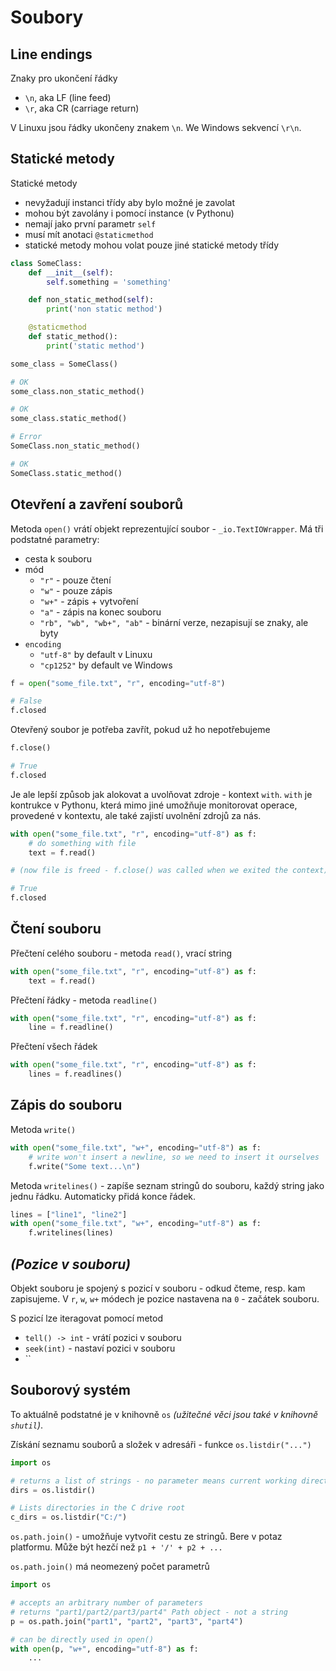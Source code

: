 # Soubory

## Line endings

Znaky pro ukončení řádky
* <code>\n</code>, aka LF (line feed)
* <code>\r</code>, aka CR (carriage return)

V Linuxu jsou řádky ukončeny znakem <code>\n</code>. We Windows sekvencí <code>\r\n</code>.

## Statické metody

Statické metody 
* nevyžadují instanci třídy aby bylo možné je zavolat
* mohou být zavolány i pomocí instance (v Pythonu)
* nemají jako první parametr <code>self</code>
* musí mít anotaci <code>@staticmethod</code>
* statické metody mohou volat pouze jiné statické metody třídy

```python
class SomeClass:
    def __init__(self):
        self.something = 'something'

    def non_static_method(self):
        print('non static method')

    @staticmethod
    def static_method():
        print('static method')

some_class = SomeClass()

# OK
some_class.non_static_method()

# OK
some_class.static_method()

# Error
SomeClass.non_static_method()

# OK
SomeClass.static_method()
```

## Otevření a zavření souborů

Metoda <code>open()</code> vrátí objekt reprezentující soubor - <code>_io.TextIOWrapper</code>. Má tři podstatné parametry:
* cesta k souboru
* mód
  * <code>"r"</code> - pouze čtení
  * <code>"w"</code> - pouze zápis
  * <code>"w+"</code> - zápis + vytvoření
  * <code>"a"</code> - zápis na konec souboru
  * <code>"rb", "wb", "wb+", "ab"</code> - binární verze, nezapisují se znaky, ale byty
* <code>encoding</code>
  * <code>"utf-8"</code> by default v Linuxu
  * <code>"cp1252"</code> by default ve Windows

```python
f = open("some_file.txt", "r", encoding="utf-8")

# False
f.closed
```

Otevřený soubor je potřeba zavřít, pokud už ho nepotřebujeme

```python
f.close()

# True
f.closed
```

Je ale lepší způsob jak alokovat a uvolňovat zdroje - kontext <code>with</code>. <code>with</code> je kontrukce v Pythonu, která mimo jiné umožňuje monitorovat operace, provedené v kontextu, ale také zajistí uvolnění zdrojů za nás.

```python
with open("some_file.txt", "r", encoding="utf-8") as f:
    # do something with file
    text = f.read()

# (now file is freed - f.close() was called when we exited the context)

# True
f.closed
```

## Čtení souboru

Přečtení celého souboru - metoda <code>read()</code>, vrací string
```python
with open("some_file.txt", "r", encoding="utf-8") as f:
    text = f.read()
```

Přečtení řádky - metoda <code>readline()</code>
```python
with open("some_file.txt", "r", encoding="utf-8") as f:
    line = f.readline()
```

Přečtení všech řádek
```python
with open("some_file.txt", "r", encoding="utf-8") as f:
    lines = f.readlines()
```

## Zápis do souboru

Metoda <code>write()</code>
```python
with open("some_file.txt", "w+", encoding="utf-8") as f:
    # write won't insert a newline, so we need to insert it ourselves
    f.write("Some text...\n")
```

Metoda <code>writelines()</code> - zapíše seznam stringů do souboru, každý string jako jednu řádku. Automaticky přidá konce řádek.

```python
lines = ["line1", "line2"]
with open("some_file.txt", "w+", encoding="utf-8") as f:
    f.writelines(lines)
```

## *(Pozice v souboru)*
Objekt souboru je spojený s pozicí v souboru - odkud čteme, resp. kam zapisujeme. V `r`, `w`, `w+` módech je pozice nastavena na `0` - začátek souboru.

S pozicí lze iteragovat pomocí metod
* `tell() -> int` - vrátí pozici v souboru
* `seek(int)` - nastaví pozici v souboru
* ``

## Souborový systém

To aktuálně podstatné je v knihovně `os` *(užitečné věci jsou také v knihovně `shutil`)*.

Získání seznamu souborů a složek v adresáři - funkce `os.listdir("...")`

```python
import os

# returns a list of strings - no parameter means current working directory
dirs = os.listdir()

# Lists directories in the C drive root
c_dirs = os.listdir("C:/")
```

`os.path.join()` - umožňuje vytvořit cestu ze stringů. Bere v potaz platformu. Může být hezčí než `p1 + '/' + p2 + ...`

`os.path.join()` má neomezený počet parametrů
```python
import os

# accepts an arbitrary number of parameters
# returns "part1/part2/part3/part4" Path object - not a string
p = os.path.join("part1", "part2", "part3", "part4")

# can be directly used in open()
with open(p, "w+", encoding="utf-8") as f:
    ...
```